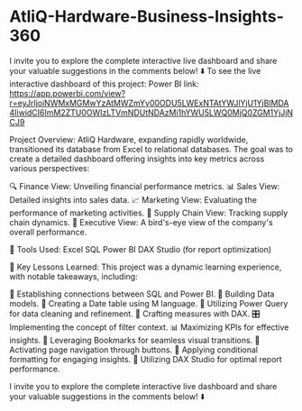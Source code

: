 # AtliQ-Hardware-Business-Insights-360 
I invite you to explore the complete interactive live dashboard and share your valuable suggestions in the comments below! ⬇️
To see the live interactive dashboard of this project: 
Power BI link: https://app.powerbi.com/view?r=eyJrIjoiNWMxMGMwYzAtMWZmYy00ODU5LWExNTAtYWJlYjU1YjBlMDA4IiwidCI6ImM2ZTU0OWIzLTVmNDUtNDAzMi1hYWU5LWQ0MjQ0ZGM1YjJjNCJ9

Project Overview: AtliQ Hardware, expanding rapidly worldwide, transitioned its database from Excel to relational databases. The goal was to create a detailed dashboard offering insights into key metrics across various perspectives:

🔍 Finance View: Unveiling financial performance metrics.
📊 Sales View: Detailed insights into sales data.
📈 Marketing View: Evaluating the performance of marketing activities.
🔗 Supply Chain View: Tracking supply chain dynamics.
🦅 Executive View: A bird's-eye view of the company's overall performance.

🌟 Tools Used:
Excel
SQL
Power BI
DAX Studio (for report optimization)

🌟 Key Lessons Learned: This project was a dynamic learning experience, with notable takeaways, including:

🔗 Establishing connections between SQL and Power BI.
📐 Building Data models.
📅 Creating a Date table using M language.
🧼 Utilizing Power Query for data cleaning and refinement.
📝 Crafting measures with DAX.
🎛️ Implementing the concept of filter context.
📊 Maximizing KPIs for effective insights.
🔖 Leveraging Bookmarks for seamless visual transitions.
🔘 Activating page navigation through buttons.
🎨 Applying conditional formatting for engaging insights.
🚀 Utilizing DAX Studio for optimal report performance.


I invite you to explore the complete interactive live dashboard and share your valuable suggestions in the comments below! ⬇️
